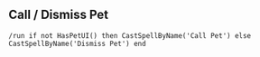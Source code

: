 ## Call / Dismiss Pet
```
/run if not HasPetUI() then CastSpellByName('Call Pet') else CastSpellByName('Dismiss Pet') end
```